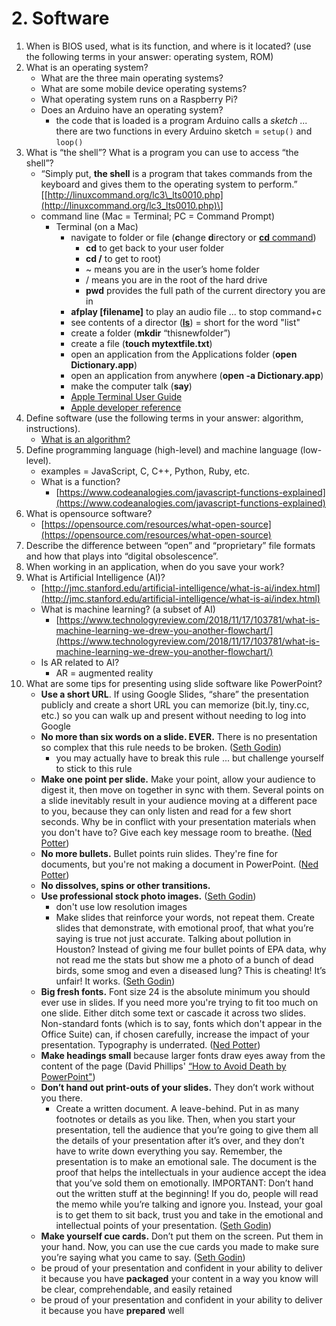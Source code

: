 # 2. Software

1. When is BIOS used, what is its function, and where is it located? \(use the following terms in your answer: operating system, ROM\)
2. What is an operating system?
   * What are the three main operating systems?
   * What are some mobile device operating systems?
   * What operating system runs on a Raspberry Pi?
   * Does an Arduino have an operating system?
     * the code that is loaded is a program Arduino calls a _sketch ..._ there are two functions in every Arduino sketch = `setup()` and `loop()`
3. What is “the shell”? What is a program you can use to access “the shell”?
   * “Simply put, **the shell** is a program that takes commands from the keyboard and gives them to the operating system to perform.” \[[http://linuxcommand.org/lc3\_lts0010.php](http://linuxcommand.org/lc3_lts0010.php)\]
   * command line \(Mac = Terminal; PC = Command Prompt\)
     * Terminal \(on a Mac\)
       * navigate to folder or file \(**c**hange **d**irectory or [**cd** command](https://en.wikipedia.org/wiki/Cd_%28command%29)\)
         * **cd** to get back to your user folder
         * **cd /** to get to root\)
         * ~ means you are in the user’s home folder
         * / means you are in the root of the hard drive
         * **pwd** provides the full path of the current directory you are in
       * **afplay \[filename\]** to play an audio file ... to stop command+c
       * see contents of a director \([**ls**](https://en.wikipedia.org/wiki/Ls)\) = short for the word "list"
       * create a folder \(**mkdir** “thisnewfolder”\)
       * create a file \(**touch mytextfile.txt**\)
       * open an application from the Applications folder \(**open Dictionary.app**\)
       * open an application from anywhere \(**open -a Dictionary.app**\)
       * make the computer talk \(**say**\)
       * [Apple Terminal User Guide](https://support.apple.com/guide/terminal/welcome/mac)
       * [Apple developer reference](https://developer.apple.com/library/archive/documentation/OpenSource/Conceptual/ShellScripting/CommandLInePrimer/CommandLine.html)
4. Define software \(use the following terms in your answer: algorithm, instructions\).
   * [What is an algorithm?](https://en.wikiversity.org/wiki/What_is_an_Algorithm)
5. Define programming language \(high-level\) and machine language \(low-level\).
   * examples = JavaScript, C, C++, Python, Ruby, etc.
   * What is a function?
     * [https://www.codeanalogies.com/javascript-functions-explained](https://www.codeanalogies.com/javascript-functions-explained)
6. What is opensource software?
   * [https://opensource.com/resources/what-open-source](https://opensource.com/resources/what-open-source)
7. Describe the difference between “open” and “proprietary” file formats and how that plays into “digital obsolescence”.
8. When working in an application, when do you save your work?
9. What is Artificial Intelligence \(AI\)?
   * [http://jmc.stanford.edu/artificial-intelligence/what-is-ai/index.html](http://jmc.stanford.edu/artificial-intelligence/what-is-ai/index.html)
   * What is machine learning? \(a subset of AI\)
     * [https://www.technologyreview.com/2018/11/17/103781/what-is-machine-learning-we-drew-you-another-flowchart/](https://www.technologyreview.com/2018/11/17/103781/what-is-machine-learning-we-drew-you-another-flowchart/)
   * Is AR related to AI?
     * AR = augmented reality
10. What are some tips for presenting using slide software like PowerPoint?
    * **Use a short URL**. If using Google Slides, “share” the presentation publicly and create a short URL you can memorize \(bit.ly, tiny.cc, etc.\) so you can walk up and present without needing to log into Google
    * **No more than six words on a slide. EVER.** There is no presentation so complex that this rule needs to be broken. \([Seth Godin](http://sethgodin.typepad.com/seths_blog/2007/01/really_bad_powe.html)\)
      * you may actually have to break this rule ... but challenge yourself to stick to this rule
    * **Make one point per slide.** Make your point, allow your audience to digest it, then move on together in sync with them. Several points on a slide inevitably result in your audience moving at a different pace to you, because they can only listen and read for a few short seconds. Why be in conflict with your presentation materials when you don't have to? Give each key message room to breathe. \([Ned Potter](https://www.ned-potter.com/blog/an-alternative-to-seth-godins-5-rules-to-create-amazing-powerpoint-presentations)\)
    * **No more bullets.** Bullet points ruin slides. They're fine for documents, but you're not making a document in PowerPoint. \([Ned Potter](https://www.ned-potter.com/blog/an-alternative-to-seth-godins-5-rules-to-create-amazing-powerpoint-presentations)\)
    * **No dissolves, spins or other transitions.**
    * **Use professional stock photo images.** \([Seth Godin](http://sethgodin.typepad.com/seths_blog/2007/01/really_bad_powe.html)\)
      * don't use low resolution images
      * Make slides that reinforce your words, not repeat them. Create slides that demonstrate, with emotional proof, that what you’re saying is true not just accurate. Talking about pollution in Houston? Instead of giving me four bullet points of EPA data, why not read me the stats but show me a photo of a bunch of dead birds, some smog and even a diseased lung? This is cheating! It’s unfair! It works. \([Seth Godin](http://sethgodin.typepad.com/seths_blog/2007/01/really_bad_powe.html)\)
    * **Big fresh fonts.** Font size 24 is the absolute minimum you should ever use in slides. If you need more you're trying to fit too much on one slide. Either ditch some text or cascade it across two slides. Non-standard fonts \(which is to say, fonts which don't appear in the Office Suite\) can, if chosen carefully, increase the impact of your presentation. Typography is underrated. \([Ned Potter](https://www.ned-potter.com/blog/an-alternative-to-seth-godins-5-rules-to-create-amazing-powerpoint-presentations)\)
    * **Make headings small** because larger fonts draw eyes away from the content of the page \(David Phillips' [“How to Avoid Death by PowerPoint"](https://baylor.box.com/s/5frz9jbkt1pwov5am0r8icifsmaybxlo)\)
    * **Don’t hand out print-outs of your slides.** They don’t work without you there.
      * Create a written document. A leave-behind. Put in as many footnotes or details as you like. Then, when you start your presentation, tell the audience that you’re going to give them all the details of your presentation after it’s over, and they don’t have to write down everything you say. Remember, the presentation is to make an emotional sale. The document is the proof that helps the intellectuals in your audience accept the idea that you’ve sold them on emotionally. IMPORTANT: Don’t hand out the written stuff at the beginning! If you do, people will read the memo while you’re talking and ignore you. Instead, your goal is to get them to sit back, trust you and take in the emotional and intellectual points of your presentation. \([Seth Godin](http://sethgodin.typepad.com/seths_blog/2007/01/really_bad_powe.html)\)
    * **Make yourself cue cards.** Don’t put them on the screen. Put them in your hand. Now, you can use the cue cards you made to make sure you’re saying what you came to say. \([Seth Godin](http://sethgodin.typepad.com/seths_blog/2007/01/really_bad_powe.html)\)
    * be proud of your presentation and confident in your ability to deliver it because you have **packaged** your content in a way you know will be clear, comprehendable, and easily retained
    * be proud of your presentation and confident in your ability to deliver it because you have **prepared** well

